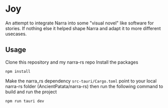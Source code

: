 # Joy

An attempt to integrate Narra into some "visual novel" like software for stories. If nothing else it helped shape Narra and adapt it to more different usecases. 

## Usage
Clone this repository and my narra-rs repo
Install the packages
```
npm install
```
Make the narra_rs dependency `src-tauri/Cargo.toml` point to your local narra-rs folder (AncientPatata/narra-rs) 
then run the following command to build and run the project
```
npm run tauri dev
```
